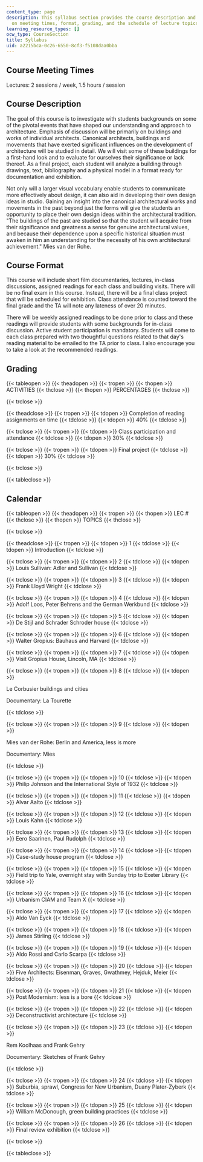 ```yaml
---
content_type: page
description: This syllabus section provides the course description and information
  on meeting times, format, grading, and the schedule of lecture topics.
learning_resource_types: []
ocw_type: CourseSection
title: Syllabus
uid: a2215bca-0c26-6550-8cf3-f5108daa0bba
---
```


Course Meeting Times
--------------------

Lectures: 2 sessions / week, 1.5 hours / session

Course Description
------------------

The goal of this course is to investigate with students backgrounds on some of the pivotal events that have shaped our understanding and approach to architecture. Emphasis of discussion will be primarily on buildings and works of individual architects. Canonical architects, buildings and movements that have exerted significant influences on the development of architecture will be studied in detail. We will visit some of these buildings for a first-hand look and to evaluate for ourselves their significance or lack thereof. As a final project, each student will analyze a building through drawings, text, bibliography and a physical model in a format ready for documentation and exhibition.

Not only will a larger visual vocabulary enable students to communicate more effectively about design, it can also aid in developing their own design ideas in studio. Gaining an insight into the canonical architectural works and movements in the past beyond just the forms will give the students an opportunity to place their own design ideas within the architectural tradition. "The buildings of the past are studied so that the student will acquire from their significance and greatness a sense for genuine architectural values, and because their dependence upon a specific historical situation must awaken in him an understanding for the necessity of his own architectural achievement." Mies van der Rohe.

Course Format
-------------

This course will include short film documentaries, lectures, in-class discussions, assigned readings for each class and building visits. There will be no final exam in this course. Instead, there will be a final class project that will be scheduled for exhibition. Class attendance is counted toward the final grade and the TA will note any lateness of over 20 minutes.

There will be weekly assigned readings to be done prior to class and these readings will provide students with some backgrounds for in-class discussion. Active student participation is mandatory. Students will come to each class prepared with two thoughtful questions related to that day's reading material to be emailed to the TA prior to class. I also encourage you to take a look at the recommended readings.

Grading
-------

{{< tableopen >}}
{{< theadopen >}}
{{< tropen >}}
{{< thopen >}}
ACTIVITIES
{{< thclose >}}
{{< thopen >}}
PERCENTAGES
{{< thclose >}}

{{< trclose >}}

{{< theadclose >}}
{{< tropen >}}
{{< tdopen >}}
Completion of reading assignments on time
{{< tdclose >}}
{{< tdopen >}}
40%
{{< tdclose >}}

{{< trclose >}}
{{< tropen >}}
{{< tdopen >}}
Class participation and attendance
{{< tdclose >}}
{{< tdopen >}}
30%
{{< tdclose >}}

{{< trclose >}}
{{< tropen >}}
{{< tdopen >}}
Final project
{{< tdclose >}}
{{< tdopen >}}
30%
{{< tdclose >}}

{{< trclose >}}

{{< tableclose >}}

Calendar
--------

{{< tableopen >}}
{{< theadopen >}}
{{< tropen >}}
{{< thopen >}}
LEC #
{{< thclose >}}
{{< thopen >}}
TOPICS
{{< thclose >}}

{{< trclose >}}

{{< theadclose >}}
{{< tropen >}}
{{< tdopen >}}
1
{{< tdclose >}}
{{< tdopen >}}
Introduction
{{< tdclose >}}

{{< trclose >}}
{{< tropen >}}
{{< tdopen >}}
2
{{< tdclose >}}
{{< tdopen >}}
Louis Sullivan: Adler and Sullivan
{{< tdclose >}}

{{< trclose >}}
{{< tropen >}}
{{< tdopen >}}
3
{{< tdclose >}}
{{< tdopen >}}
Frank Lloyd Wright
{{< tdclose >}}

{{< trclose >}}
{{< tropen >}}
{{< tdopen >}}
4
{{< tdclose >}}
{{< tdopen >}}
Adolf Loos, Peter Behrens and the German Werkbund
{{< tdclose >}}

{{< trclose >}}
{{< tropen >}}
{{< tdopen >}}
5
{{< tdclose >}}
{{< tdopen >}}
De Stijl and Schrader Schroder house
{{< tdclose >}}

{{< trclose >}}
{{< tropen >}}
{{< tdopen >}}
6
{{< tdclose >}}
{{< tdopen >}}
Walter Gropius: Bauhaus and Harvard
{{< tdclose >}}

{{< trclose >}}
{{< tropen >}}
{{< tdopen >}}
7
{{< tdclose >}}
{{< tdopen >}}
Visit Gropius House, Lincoln, MA
{{< tdclose >}}

{{< trclose >}}
{{< tropen >}}
{{< tdopen >}}
8
{{< tdclose >}}
{{< tdopen >}}


Le Corbusier buildings and cities

Documentary: La Tourette


{{< tdclose >}}

{{< trclose >}}
{{< tropen >}}
{{< tdopen >}}
9
{{< tdclose >}}
{{< tdopen >}}


Mies van der Rohe: Berlin and America, less is more

Documentary: Mies


{{< tdclose >}}

{{< trclose >}}
{{< tropen >}}
{{< tdopen >}}
10
{{< tdclose >}}
{{< tdopen >}}
Philip Johnson and the International Style of 1932
{{< tdclose >}}

{{< trclose >}}
{{< tropen >}}
{{< tdopen >}}
11
{{< tdclose >}}
{{< tdopen >}}
Alvar Aalto
{{< tdclose >}}

{{< trclose >}}
{{< tropen >}}
{{< tdopen >}}
12
{{< tdclose >}}
{{< tdopen >}}
Louis Kahn
{{< tdclose >}}

{{< trclose >}}
{{< tropen >}}
{{< tdopen >}}
13
{{< tdclose >}}
{{< tdopen >}}
Eero Saarinen, Paul Rudolph
{{< tdclose >}}

{{< trclose >}}
{{< tropen >}}
{{< tdopen >}}
14
{{< tdclose >}}
{{< tdopen >}}
Case-study house program
{{< tdclose >}}

{{< trclose >}}
{{< tropen >}}
{{< tdopen >}}
15
{{< tdclose >}}
{{< tdopen >}}
Field trip to Yale, overnight stay with Sunday trip to Exeter Library
{{< tdclose >}}

{{< trclose >}}
{{< tropen >}}
{{< tdopen >}}
16
{{< tdclose >}}
{{< tdopen >}}
Urbanism CIAM and Team X
{{< tdclose >}}

{{< trclose >}}
{{< tropen >}}
{{< tdopen >}}
17
{{< tdclose >}}
{{< tdopen >}}
Aldo Van Eyck
{{< tdclose >}}

{{< trclose >}}
{{< tropen >}}
{{< tdopen >}}
18
{{< tdclose >}}
{{< tdopen >}}
James Stirling
{{< tdclose >}}

{{< trclose >}}
{{< tropen >}}
{{< tdopen >}}
19
{{< tdclose >}}
{{< tdopen >}}
Aldo Rossi and Carlo Scarpa
{{< tdclose >}}

{{< trclose >}}
{{< tropen >}}
{{< tdopen >}}
20
{{< tdclose >}}
{{< tdopen >}}
Five Architects: Eisenman, Graves, Gwathmey, Hejduk, Meier
{{< tdclose >}}

{{< trclose >}}
{{< tropen >}}
{{< tdopen >}}
21
{{< tdclose >}}
{{< tdopen >}}
Post Modernism: less is a bore
{{< tdclose >}}

{{< trclose >}}
{{< tropen >}}
{{< tdopen >}}
22
{{< tdclose >}}
{{< tdopen >}}
Deconstructivist architecture
{{< tdclose >}}

{{< trclose >}}
{{< tropen >}}
{{< tdopen >}}
23
{{< tdclose >}}
{{< tdopen >}}


Rem Koolhaas and Frank Gehry

Documentary: Sketches of Frank Gehry


{{< tdclose >}}

{{< trclose >}}
{{< tropen >}}
{{< tdopen >}}
24
{{< tdclose >}}
{{< tdopen >}}
Suburbia, sprawl, Congress for New Urbanism, Duany Plater-Zyberk
{{< tdclose >}}

{{< trclose >}}
{{< tropen >}}
{{< tdopen >}}
25
{{< tdclose >}}
{{< tdopen >}}
William McDonough, green building practices
{{< tdclose >}}

{{< trclose >}}
{{< tropen >}}
{{< tdopen >}}
26
{{< tdclose >}}
{{< tdopen >}}
Final review exhibition
{{< tdclose >}}

{{< trclose >}}

{{< tableclose >}}